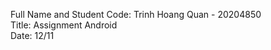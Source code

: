 Full Name and Student Code: Trinh Hoang Quan - 20204850   
Title: Assignment Android  
Date: 12/11  
